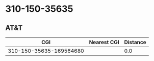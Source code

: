 # 310-150-35635
## AT&T


| CGI | Nearest CGI | Distance |
|-----|-------------|----------|
| 310-150-35635-169564680 |  | 0.0 |

